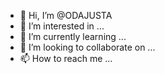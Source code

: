 - 👋 Hi, I’m @ODAJUSTA
- 👀 I’m interested in ...
- 🌱 I’m currently learning ...
- 💞️ I’m looking to collaborate on ...
- 📫 How to reach me ...

<!---
ODAJUSTA/ODAJUSTA is a ✨ special ✨ repository because its `README.md` (this file) appears on your GitHub profile.
You can click the Preview link to take a look at your changes.
--->
